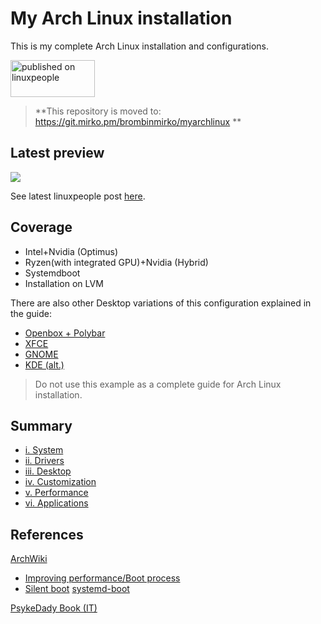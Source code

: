 # My Arch Linux installation
This is my complete Arch Linux installation and configurations.

<a href="https://linuxpeople.org/show/08-15-2020--02-00-08 pm-my-archlinux-rog-edition" title="published on linuxpeople"><img alt="published on linuxpeople" src="https://linuxpeople.org/assets/embed.svg" width="135" height="59" /></a>


> **This repository is moved to: https://git.mirko.pm/brombinmirko/myarchlinux **


## Latest preview
![](https://linuxpeople.org/uploads/TDjNVz7hl5OSyqqbPdZI.png)

See latest linuxpeople post [here](https://linuxpeople.org/show/08-15-2020--02-00-08%20pm-my-archlinux-rog-edition).

## Coverage
* Intel+Nvidia (Optimus)
* Ryzen(with integrated GPU)+Nvidia (Hybrid)
* Systemdboot
* Installation on LVM

There are also other Desktop variations of this configuration explained in the guide:
* [Openbox + Polybar](https://linuxpeople.org/show/03-28-2020--04-51-36%20pm-archlinux-openbox-polybar)
* [XFCE](https://linuxpeople.org/show/04-08-2020--09-03-16%20pm-my-archlinux-xfce4)
* [GNOME](https://linuxpeople.org/show/03-04-2020--12-22-53%20pm-my-archlinux-gnome)
* [KDE (alt.)](https://linuxpeople.org/show/12-31-2019--12-54-38%20pm-btw-i-use-arch)

> Do not use this example as a complete guide for Arch Linux installation.

## Summary
* [i. System](https://git.mirko.pm/brombinmirko/myarchlinux/-/blob/master/System.md)
* [ii. Drivers](https://git.mirko.pm/brombinmirko/myarchlinux/-/blob/master/Drivers.md)
* [iii. Desktop](https://git.mirko.pm/brombinmirko/myarchlinux/-/tree/master/Desktop)
* [iv. Customization](https://git.mirko.pm/brombinmirko/myarchlinux/-/blob/master/Customization.md)
* [v. Performance](https://git.mirko.pm/brombinmirko/myarchlinux/-/blob/master/Performance.md)
* [vi. Applications](https://git.mirko.pm/brombinmirko/myarchlinux/-/blob/master/Applications.md)

## References
[ArchWiki](https://wiki.archlinux.org/)
* [Improving performance/Boot process](https://wiki.archlinux.org/index.php/Improving_performance/Boot_process)
* [Silent boot](https://wiki.archlinux.org/index.php/Silent_boot)
   [systemd-boot](https://wiki.archlinux.org/index.php/Systemd-boot)

[PsykeDady Book (IT)](https://github.com/PsykeDady/Archlinux_installazione)
